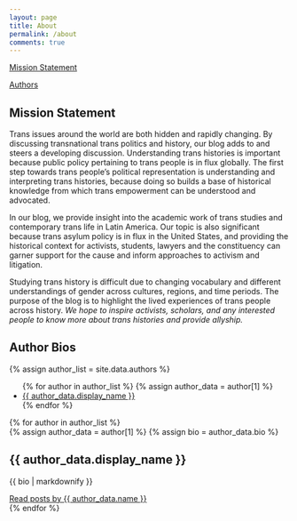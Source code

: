```yaml
---
layout: page
title: About
permalink: /about
comments: true
---
```


[Mission Statement](#mission)

[Authors](#authors)

<h2 id="mission">
Mission Statement
</h2>

<div>
<p>
Trans issues around the world are both hidden and rapidly changing. By discussing transnational trans politics and history, our blog adds to and steers a developing discussion. Understanding trans histories is important because public policy pertaining to trans people is in flux globally. The first step towards trans people’s political representation is understanding and interpreting trans histories, because doing so builds a base of historical knowledge from which trans empowerment can be understood and advocated.
</p>
<p>
In our blog, we provide insight into the academic work of trans studies and contemporary trans life in Latin America. Our topic is also significant because trans asylum policy is in flux in the United States, and providing the historical context for activists, students, lawyers and the constituency can garner support for the cause and inform approaches to activism and litigation. 
</p>
<p>
Studying trans history is difficult due to changing vocabulary and different understandings of gender across cultures, regions, and time periods. The purpose of the blog is to highlight the lived experiences of trans people across history.<em> We hope to inspire activists, scholars, and any interested people to know more about trans histories and provide allyship. </em>
</p>
</div>

<h2 id="authors">Author Bios</h2>
  {% assign author_list = site.data.authors %}
  <ul class="navbar-nav ml-auto">
    {% for author in author_list %}
      {% assign author_data  = author[1] %}
      <li>
            <a class="nav-link" href="#{{ author[0] }}">{{ author_data.display_name }}</a>
      </li>
    {% endfor %}
  </ul>
<div class="authorpage">
  {% for author in author_list %}
    <div id="{{ author[0] }}">
    {% assign author_data  = author[1] %}
    {% assign bio = author_data.bio %}
      <h2>{{ author_data.display_name }}</h2>
      <p>{{ bio | markdownify }}</p>
      <a href="{{ site.baseurl }}/{{ author[0] }}">Read posts by {{ author_data.name }}</a>
    </div>
  {% endfor %}
</div>
